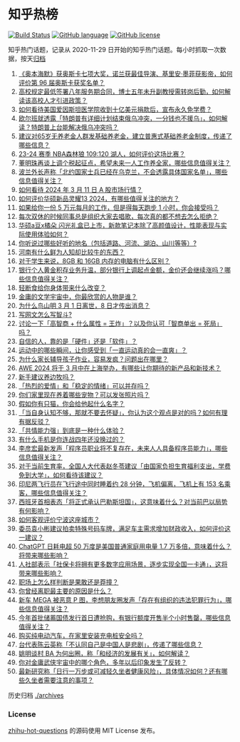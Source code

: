 # 知乎热榜
[![Build Status](https://github.com/ToWeLong/zhihu-hot-questions/workflows/CI/badge.svg)](https://github.com/ToWeLong/zhihu-hot-questions/actions)
[![GitHub language](https://img.shields.io/badge/language-golang-orange.svg)](https://golang.org/)
[![GitHub license](https://img.shields.io/github/license/ToWeLong/zhihu-hot-questions)](https://github.com/ToWeLong/zhihu-hot-questions/blob/main/LICENSE)

知乎热门话题，记录从 2020-11-29 日开始的知乎热门话题。每小时抓取一次数据，按天[归档](./archives)

<!-- BEGIN -->

1. [《奥本海默》获奥斯卡七项大奖，诺兰获最佳导演、基里安·墨菲获影帝，如何评价第 96 届奥斯卡获奖名单？](https://www.zhihu.com/question/647996992)
1. [高校规定最低签署八年服务期合同，博士五年未升副教授需转岗后勤，如何解读该高校人才引进政策？](https://www.zhihu.com/question/647990109)
1. [如何看待美国爱因斯坦医学院收到十亿美元捐款后，宣布永久免学费？](https://www.zhihu.com/question/647467365)
1. [欧尔班就透露「特朗普有详细计划结束俄乌冲突，一分钱也不援乌」，如何解读？特朗普上台能解决俄乌冲突吗？](https://www.zhihu.com/question/648008404)
1. [建议对65岁无养老金人群发基础养老金，建立普惠式基础养老金制度，传递了哪些信息？](https://www.zhihu.com/question/648001150)
1. [23-24 赛季 NBA森林狼 109:120 湖人，如何评价这场比赛？](https://www.zhihu.com/question/647996766)
1. [董明珠再谈上调个税起征点，希望未来一人工作养全家，哪些信息值得关注？](https://www.zhihu.com/question/648006613)
1. [波兰外长声称「北约国家士兵已经在乌克兰，不会透露具体国家名单」，哪些信息值得关注？](https://www.zhihu.com/question/648001616)
1. [如何看待 2024 年 3 月 11 日 A 股市场行情？](https://www.zhihu.com/question/648000016)
1. [如何评价华硕新品灵耀13 2024，有哪些值得关注的地方？](https://www.zhihu.com/question/647007455)
1. [如果给你一份 5 万元每月的工作，但是得每天跑步 1 小时，你会接受吗？](https://www.zhihu.com/question/647305360)
1. [每次双休的时候同事总是组织大家去唱歌，每次真的都不想去怎么拒绝？](https://www.zhihu.com/question/647136437)
1. [华硕a豆x橘朵 闪光礼盒已上市，新款笔记本除了高颜值设计，性能表现与实际使用体验如何？](https://www.zhihu.com/question/647546831)
1. [你听说过哪些好听的地名（包括道路、河流、湖泊、山川等等）?](https://www.zhihu.com/question/442432992)
1. [河南有什么鲜为人知却比较牛的东西？](https://www.zhihu.com/question/366691138)
1. [对于学生来说，8GB 和 16GB 内存的电脑有什么区别？](https://www.zhihu.com/question/645095598)
1. [银行个人黄金积存业务升温，部分银行上调起点金额，金价还会继续涨吗？哪些信息值得关注？](https://www.zhihu.com/question/647914194)
1. [轻断食给你身体带来什么改变？](https://www.zhihu.com/question/646530514)
1. [金庸的文学宇宙中，你最欣赏的人物是谁？](https://www.zhihu.com/question/646618963)
1. [为什么鸟山明 3 月 1 日离世，8 日才传出消息？](https://www.zhihu.com/question/647553956)
1. [写网文怎么写智斗?](https://www.zhihu.com/question/645603455)
1. [讨论一下「高智商 + 什么属性 = 王炸」？以及你认可「智商单出 = 死局」吗？](https://www.zhihu.com/question/647544829)
1. [自信的人，靠的是「硬件」还是「软件」？](https://www.zhihu.com/question/647157287)
1. [运动中的哪些瞬间，让你感受到「一直运动真的会一直爽」？](https://www.zhihu.com/question/647342802)
1. [为什么家长辅导孩子作业，容易发疯？问题出在哪里？](https://www.zhihu.com/question/646561627)
1. [AWE 2024 将于 3 月中在上海举办，有哪些让你期待的新产品和新技术？](https://www.zhihu.com/question/646576125)
1. [新手建议养边牧吗？](https://www.zhihu.com/question/645117912)
1. [「热烈的爱情」和「稳定的情绪」可以并存吗？](https://www.zhihu.com/question/647077814)
1. [你们家里现在养着哪些宠物？可以发张照片吗？](https://www.zhihu.com/question/647547295)
1. [假如你有只猫，你会给他起什么名字？](https://www.zhihu.com/question/646293969)
1. [「当自身认知不够，那就不要去怀疑」，你认为这个观点是对的吗？如何有理有据反驳？](https://www.zhihu.com/question/647498604)
1. [「共情能力强」到底是一种什么体验？](https://www.zhihu.com/question/647247166)
1. [有什么手机是你连战四年还没换过的？](https://www.zhihu.com/question/646576429)
1. [李彦宏最新发声「程序员职业将不复存在，未来人人具备程序员能力」，哪些信息值得关注？](https://www.zhihu.com/question/647902218)
1. [对于当前生育率，全国人大代表赵冬苓建议「由国家负担生育福利支出，学费免到大学」，如何看待该建议？](https://www.zhihu.com/question/647956188)
1. [印尼两飞行员在飞行途中同时睡着约 28 分钟，飞机偏离，飞机上有 153 名乘客，哪些信息值得关注？](https://www.zhihu.com/question/647902190)
1. [西班牙首相表态「将正式承认巴勒斯坦国」，这意味着什么？对当前巴以局势有何影响？](https://www.zhihu.com/question/647903588)
1. [如何客观评价宁波这座城市？](https://www.zhihu.com/question/436642632)
1. [委员袁小彬建议拍卖特殊号码车牌，满足车主需求增加财政收入，如何评价这一建议？](https://www.zhihu.com/question/647938819)
1. [ChatGPT 日耗电超 50 万度是美国普通家庭用电量 1.7 万多倍，意味着什么？将带来哪些影响？](https://www.zhihu.com/question/647926823)
1. [人社部表示「社保卡将拥有更多数字应用场景，逐步实现全国一卡通」，这将带来哪些影响？](https://www.zhihu.com/question/647857057)
1. [职场上怎么样判断是果敢还是莽撞？](https://www.zhihu.com/question/647419389)
1. [你曾经离职最主要的原因是什么？](https://www.zhihu.com/question/647841718)
1. [新车 MEGA 被恶意 P 图，李想朋友圈发声「存在有组织的违法犯罪行为」，哪些信息值得关注？](https://www.zhihu.com/question/648014867)
1. [今年首批储蓄国债发行首日遭抢购，有银行额度开售半个小时售罄，哪些信息值得关注？](https://www.zhihu.com/question/648014007)
1. [购买纯电动汽车，在家里安装充电桩安全吗？](https://www.zhihu.com/question/647059081)
1. [台代表陈云英称「不认同自己是中国人是悲剧」，传递了哪些信息？](https://www.zhihu.com/question/647907256)
1. [姚明谈村 BA 为何出圈，称「和经济的发展有关」，如何解读？](https://www.zhihu.com/question/647943242)
1. [你对金庸武侠宇宙中的哪个角色，多年以后印象发生了反转？](https://www.zhihu.com/question/646969403)
1. [最新研究称「日行一万步或可减轻久坐者健康风险」，具体情况如何？还有哪些久坐者需要注意的事项？](https://www.zhihu.com/question/647854885)

<!-- END -->

历史归档 [./archives](./archives)


### License
[zhihu-hot-questions](https://github.com/towelong/zhihu-hot-questions) 的源码使用 MIT License 发布。